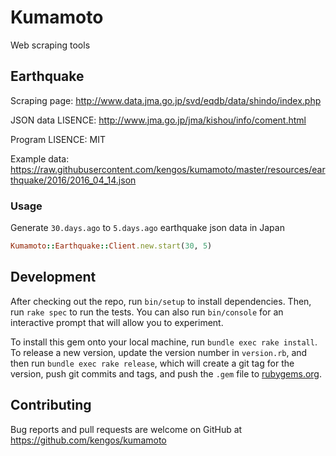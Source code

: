 # Kumamoto

Web scraping tools

## Earthquake

Scraping page: http://www.data.jma.go.jp/svd/eqdb/data/shindo/index.php

JSON data LISENCE: http://www.jma.go.jp/jma/kishou/info/coment.html

Program LISENCE: MIT

Example data: https://raw.githubusercontent.com/kengos/kumamoto/master/resources/earthquake/2016/2016_04_14.json

### Usage

Generate `30.days.ago` to `5.days.ago` earthquake json data in Japan

```rb
Kumamoto::Earthquake::Client.new.start(30, 5)
```

## Development

After checking out the repo, run `bin/setup` to install dependencies. Then, run `rake spec` to run the tests. You can also run `bin/console` for an interactive prompt that will allow you to experiment.

To install this gem onto your local machine, run `bundle exec rake install`. To release a new version, update the version number in `version.rb`, and then run `bundle exec rake release`, which will create a git tag for the version, push git commits and tags, and push the `.gem` file to [rubygems.org](https://rubygems.org).

## Contributing

Bug reports and pull requests are welcome on GitHub at https://github.com/kengos/kumamoto

